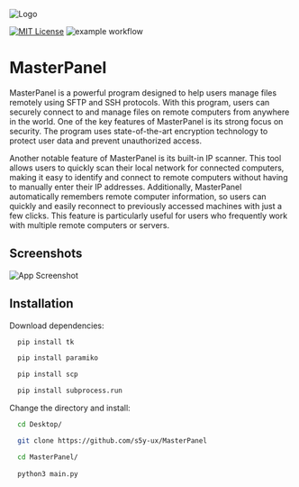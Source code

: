 ![Logo](https://user-images.githubusercontent.com/59636597/235286705-2447dee7-bcde-4466-aa59-056a9e62c332.png)

[![MIT License](https://img.shields.io/badge/License-MIT-green.svg)](https://choosealicense.com/licenses/mit/)
![example workflow](https://github.com/s5y-ux/MasterPanel/actions/workflows/main.yml/badge.svg)
# MasterPanel
MasterPanel is a powerful program designed to help users manage files remotely using SFTP and SSH protocols. With this program, users can securely connect to and manage files on remote computers from anywhere in the world. One of the key features of MasterPanel is its strong focus on security. The program uses state-of-the-art encryption technology to protect user data and prevent unauthorized access.

Another notable feature of MasterPanel is its built-in IP scanner. This tool allows users to quickly scan their local network for connected computers, making it easy to identify and connect to remote computers without having to manually enter their IP addresses. Additionally, MasterPanel automatically remembers remote computer information, so users can quickly and easily reconnect to previously accessed machines with just a few clicks. This feature is particularly useful for users who frequently work with multiple remote computers or servers.
## Screenshots

![App Screenshot](https://user-images.githubusercontent.com/59636597/230281149-6b8b58da-1514-4a95-beca-923ed0313777.png)

## Installation

Download dependencies:

```bash
  pip install tk

  pip install paramiko

  pip install scp

  pip install subprocess.run
```
Change the directory and install:
```bash
  cd Desktop/

  git clone https://github.com/s5y-ux/MasterPanel

  cd MasterPanel/
  
  python3 main.py
```
